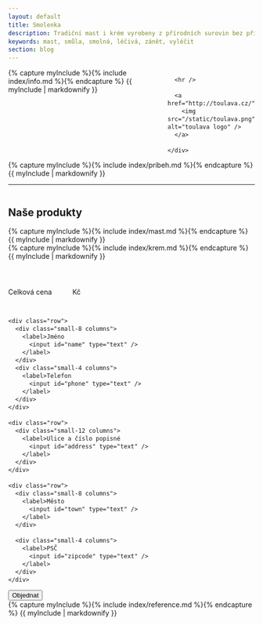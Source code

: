 ```yaml
---
layout: default
title: Smolenka
description: Tradiční mast i krém vyrobeny z přírodních surovin bez přidaných konzervačních látek, barviv a parfemace, podle originální rodinné receptury z 19. století. Příznivé účinky této masti ověřeny generacemi.
keywords: mast, smůla, smolná, léčivá, zánět, vyléčit
section: blog
---
```


<div class="hero">
  <div class="row">
    <div class="small-10 medium-7 columns herocontainer">
      {% capture myInclude %}{% include index/info.md %}{% endcapture %}
      {{ myInclude | markdownify }}

      <hr />

      <a href="http://toulava.cz/">
        <img src="/static/toulava.png" alt="toulava logo" />
      </a>

    </div>
  </div>
</div>

<div class="row">
  <div class="small-12 columns">
    <section class="pribeh">
      <a name="pribeh"></a>
      {% capture myInclude %}{% include index/pribeh.md %}{% endcapture %}
      {{ myInclude | markdownify }}
    </section>
  </div>
</div>

<hr/>
<div class="row">
  <div class="small-12 columns">
    <h2>Naše produkty</h2>
    <a name="produkty"></a>

  </div>
</div>
<div class="row">
  <div class="medium-6 small-12 columns produkt">
      {% capture myInclude %}{% include index/mast.md %}{% endcapture %}
      {{ myInclude | markdownify }}
  </div>

  <div class="medium-6 small-12 columns produkt">
      {% capture myInclude %}{% include index/krem.md %}{% endcapture %}
      {{ myInclude | markdownify }}
  </div>
</div>

<div class="row">
  <div class="medium-6 small-12 columns produkt">
      <table id="obj0"></table>
  </div>

  <div class="medium-6 small-12 columns produkt">
      <table id="obj1"></table>
  </div>
</div>

<div class="row">
  <div class="small-12 columns produkt">
    Celková cena <b id="price"></b> Kč
  </div>
</div>

<div id="modalContent">

  <div class="row">
    <div class="small-12 columns">
      <table id="orderList"></table>
    </div>
  </div>

  <form id="frm">

    <div class="row">
      <div class="small-8 columns">
        <label>Jméno
          <input id="name" type="text" />
        </label>
      </div>
      <div class="small-4 columns">
        <label>Telefon
          <input id="phone" type="text" />
        </label>
      </div>
    </div>

    <div class="row">
      <div class="small-12 columns">
        <label>Ulice a číslo popisné
          <input id="address" type="text" />
        </label>
      </div>
    </div>

    <div class="row">
      <div class="small-8 columns">
        <label>Město
          <input id="town" type="text" />
        </label>
      </div>

      <div class="small-4 columns">
        <label>PSČ
          <input id="zipcode" type="text" />
        </label>
      </div>
    </div>

  </form>

  <div class="row">
    <div class="small-12 columns">
      <button class="button tiny" onClick="order();">
        Objednat <i class="fa fa-shopping-cart"></i>
      </button>
    </div>
  </div>

</div>

<div class="row">
  <div class="small-12 columns">
    <section class="zkusenosti">
      {% capture myInclude %}{% include index/reference.md %}{% endcapture %}
      {{ myInclude | markdownify }}
    </section>
  </div>
</div>
